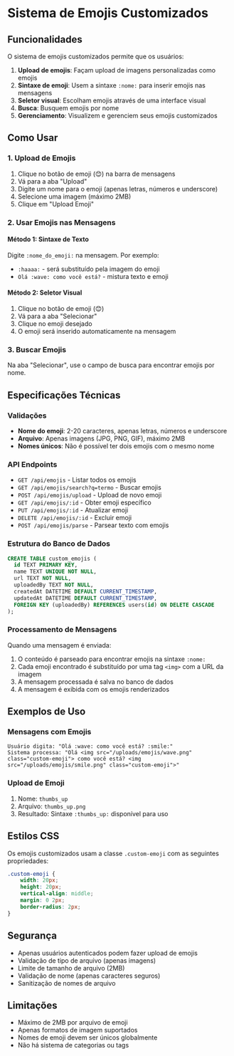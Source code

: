 # Sistema de Emojis Customizados

## Funcionalidades

O sistema de emojis customizados permite que os usuários:

1. **Upload de emojis**: Façam upload de imagens personalizadas como emojis
2. **Sintaxe de emoji**: Usem a sintaxe `:nome:` para inserir emojis nas mensagens
3. **Seletor visual**: Escolham emojis através de uma interface visual
4. **Busca**: Busquem emojis por nome
5. **Gerenciamento**: Visualizem e gerenciem seus emojis customizados

## Como Usar

### 1. Upload de Emojis

1. Clique no botão de emoji (😊) na barra de mensagens
2. Vá para a aba "Upload"
3. Digite um nome para o emoji (apenas letras, números e underscore)
4. Selecione uma imagem (máximo 2MB)
5. Clique em "Upload Emoji"

### 2. Usar Emojis nas Mensagens

#### Método 1: Sintaxe de Texto
Digite `:nome_do_emoji:` na mensagem. Por exemplo:
- `:haaaa:` - será substituído pela imagem do emoji
- `Olá :wave: como você está?` - mistura texto e emoji

#### Método 2: Seletor Visual
1. Clique no botão de emoji (😊)
2. Vá para a aba "Selecionar"
3. Clique no emoji desejado
4. O emoji será inserido automaticamente na mensagem

### 3. Buscar Emojis

Na aba "Selecionar", use o campo de busca para encontrar emojis por nome.

## Especificações Técnicas

### Validações

- **Nome do emoji**: 2-20 caracteres, apenas letras, números e underscore
- **Arquivo**: Apenas imagens (JPG, PNG, GIF), máximo 2MB
- **Nomes únicos**: Não é possível ter dois emojis com o mesmo nome

### API Endpoints

- `GET /api/emojis` - Listar todos os emojis
- `GET /api/emojis/search?q=termo` - Buscar emojis
- `POST /api/emojis/upload` - Upload de novo emoji
- `GET /api/emojis/:id` - Obter emoji específico
- `PUT /api/emojis/:id` - Atualizar emoji
- `DELETE /api/emojis/:id` - Excluir emoji
- `POST /api/emojis/parse` - Parsear texto com emojis

### Estrutura do Banco de Dados

```sql
CREATE TABLE custom_emojis (
  id TEXT PRIMARY KEY,
  name TEXT UNIQUE NOT NULL,
  url TEXT NOT NULL,
  uploadedBy TEXT NOT NULL,
  createdAt DATETIME DEFAULT CURRENT_TIMESTAMP,
  updatedAt DATETIME DEFAULT CURRENT_TIMESTAMP,
  FOREIGN KEY (uploadedBy) REFERENCES users(id) ON DELETE CASCADE
);
```

### Processamento de Mensagens

Quando uma mensagem é enviada:
1. O conteúdo é parseado para encontrar emojis na sintaxe `:nome:`
2. Cada emoji encontrado é substituído por uma tag `<img>` com a URL da imagem
3. A mensagem processada é salva no banco de dados
4. A mensagem é exibida com os emojis renderizados

## Exemplos de Uso

### Mensagens com Emojis

```
Usuário digita: "Olá :wave: como você está? :smile:"
Sistema processa: "Olá <img src="/uploads/emojis/wave.png" class="custom-emoji"> como você está? <img src="/uploads/emojis/smile.png" class="custom-emoji">"
```

### Upload de Emoji

1. Nome: `thumbs_up`
2. Arquivo: `thumbs_up.png`
3. Resultado: Sintaxe `:thumbs_up:` disponível para uso

## Estilos CSS

Os emojis customizados usam a classe `.custom-emoji` com as seguintes propriedades:

```css
.custom-emoji {
    width: 20px;
    height: 20px;
    vertical-align: middle;
    margin: 0 2px;
    border-radius: 2px;
}
```

## Segurança

- Apenas usuários autenticados podem fazer upload de emojis
- Validação de tipo de arquivo (apenas imagens)
- Limite de tamanho de arquivo (2MB)
- Validação de nome (apenas caracteres seguros)
- Sanitização de nomes de arquivo

## Limitações

- Máximo de 2MB por arquivo de emoji
- Apenas formatos de imagem suportados
- Nomes de emoji devem ser únicos globalmente
- Não há sistema de categorias ou tags
